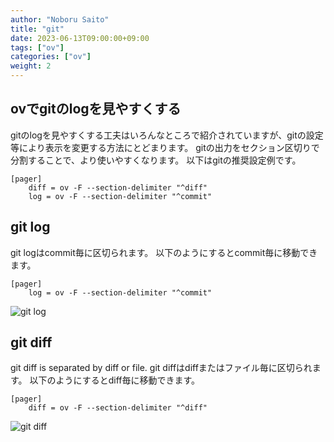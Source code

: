 ```yaml
---
author: "Noboru Saito"
title: "git"
date: 2023-06-13T09:00:00+09:00
tags: ["ov"]
categories: ["ov"]
weight: 2
---
```


## ovでgitのlogを見やすくする

gitのlogを見やすくする工夫はいろんなところで紹介されていますが、gitの設定等により表示を変更する方法にとどまります。
gitの出力をセクション区切りで分割することで、より使いやすくなります。
以下はgitの推奨設定例です。

```config
[pager]
    diff = ov -F --section-delimiter "^diff"
    log = ov -F --section-delimiter "^commit" 
```

## git log

git logはcommit毎に区切られます。
以下のようにするとcommit毎に移動できます。

```config
[pager]
    log = ov -F --section-delimiter "^commit" 
```

![git log](/ov/git-log.gif)

## git diff

git diff is separated by diff or file.
git diffはdiffまたはファイル毎に区切られます。
以下のようにするとdiff毎に移動できます。

```config
[pager]
    diff = ov -F --section-delimiter "^diff"
```

![git diff](/ov/git-diff.gif)
